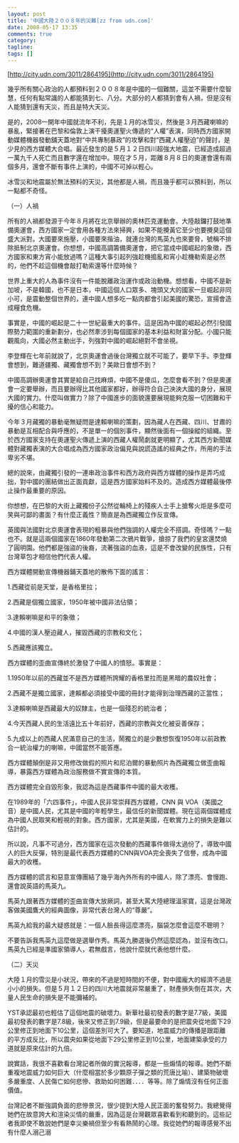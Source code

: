 ```yaml
---
layout: post
title: '中國大陸２００８年的災難[zz from udn.com]'
date: 2008-05-17 13:35
comments: true
category: 
tagline: 
tags: []
---
```

    

[http://city.udn.com/3011/2864195](http://city.udn.com/3011/2864195)

幾乎所有關心政治的人都預料到２００８年是中國的一個難關，這並不需要什麼智慧，任何有點常識的人都能猜到七、八分。大部分的人都猜到會有人禍，但是沒有人能猜到還有天災，而且是特大天災。 

是的，2008一開年中國就流年不利，先是１月的冰雪災，然後是３月西藏喇嘛的暴亂，緊接著在巴黎和倫敦上演干擾奧運聖火傳遞的“人權”表演，同時西方國家開動媒體機器發動舖天蓋地對“中共專制暴政”的攻擊和對“西藏人權壓迫”的聲討，是少見的西方媒體大合唱。最近發生的是５月１２日四川超強大地震，已經造成超過一萬九千人死亡而且數字還在增加中。現在才５月，距離８月８日的奧運會還有兩個多月，還會不斷有事件上演的，中國不可掉以輕心。 

冰雪災和地震屬於無法預料的天災，其他都是人禍，而且幾乎都可以預料到，所以一點都不奇怪。 

（一）人禍 

所有的人禍都發源于今年８月將在北京舉辦的奧林匹克運動會。大陸敲鑼打鼓地準備奧運會，西方國家一定會用各種方法來掃興，如果不能攪黃它至少也要攪臭這個盛大派對。大國要來施壓，小國要來揩油，就連台灣的馬英九也來要脅，號稱不排除抵制北京奧運會。你想想，中國高調籌備奧運會，把它當成中國崛起的象徵，西方國家和東方宵小能放過嗎？這種大事引起列強趁機搗亂和宵小趁機勒索是必然的，他們不趁這個機會敲打勒索還等什麼時候？ 

世界上重大的人為事件沒有一件能脫離政治運作或政治動機。想想看，中國不是新加坡，不是韓國，也不是日本，中國這個人口眾多、塊頭又大的國家一旦崛起非同小可，是震動整個世界的，連中國人想多吃一點肉都會引起美國的驚恐，宣揚會造成糧食危機。 

事實是，中國的崛起是二十一世紀最重大的事件。這是因為中國的崛起必然引發國際勢力範圍的重新劃分，也必然牽涉到每個國家的基本利益和財富分配。小國只能觀風向，大國必然主動出手，列強對中國的崛起絕對不會坐視。 

李登輝在七年前就說了，北京奧運會過後台灣獨立就不可能了，要早下手。李登輝會想到，難道疆獨、藏獨會想不到？美歐日會想不到？ 

中國高調辦奧運會其實是給自己找麻煩，中國不是傻瓜，怎麼會看不到？但是奧運會一定要舉辦，而且要辦得比其他國家都好，辦得符合自己泱泱大國的身分，展現大國的實力。什麼叫做實力？除了中國進步的面貌還要展現能夠克服一切困難和干擾的信心和能力。 

今年３月藏獨的暴動毫無疑問是達賴喇嘛的策劃，因為藏人在西藏、四川、甘肅的暴動是互相配合與呼應的，不是單一的個別事件，顯然後面有一個操縱的組織。至於西方國家支持在奧運聖火傳遞上演的西藏人權鬧劇就更明顯了，尤其西方新聞媒體對藏獨表演的大合唱成為西方國家政治偏見與說謊造謠的經典之作，所用的手法卑劣不堪。 

總的說來，由藏獨引發的一連串政治事件和西方政府與西方媒體的操作是弄巧成拙，對中國的團結做出正面貢獻，這是西方國家始料不及的。造成西方媒體最後停止操作最重要的原因。 

你想想，在巴黎的大街上藏獨份子公然從輪椅上的殘疾人士手上搶奪火炬是多麼可笑與可鄙的畫面？有什麼正義性？簡直是為西藏獨立作反宣傳。 

英國與法國對北京奧運會表現的粗暴與他們強調的人權完全不搭調。奇怪嗎？一點也不。就是這兩個國家在1860年發動第二次鴉片戰爭，搶掠了我們的皇宮還焚燒了圓明園。他們都是強盜的後裔，流著強盜的血液，這是不會改變的民族性，只有台灣草包才相信他們代表人權。 

西方媒體開動宣傳機器鋪天蓋地的散佈下面的謠言： 

1.西藏從前是天堂，是香格里拉； 

2.西藏是個獨立國家，1950年被中國非法佔領； 

3.達賴喇嘛是和平的象徵； 

4.中國的漢人壓迫藏人，摧毀西藏的宗教和文化； 

5.西藏應該獨立。 

西方媒體的歪曲宣傳終於激發了中國人的憤怒。事實是： 

1.1950年以前的西藏並不是西方媒體所誇耀的香格里拉而是黑暗的農奴社會； 

2.西藏不是獨立國家，達賴都必須接受中國的冊封才能得到治理西藏的正當性； 

3.達賴喇嘛是西藏最大的奴隸主，也是一個殘忍的統治者； 

4.今天西藏人民的生活遠比五十年前好，西藏的宗教與文化被妥善保存； 

5.九成以上的西藏人民滿意自己的生活，鬧獨立的是少數想恢復1950年以前政教合一統治權力的喇嘛，中國當然不能答應。 

西方媒體顛倒是非又用修改做假的照片和尼泊爾的暴動照片為西藏獨立做歪曲報導，暴露西方媒體為政治服務做不實宣傳的本質。 

西方媒體完全自毀形象，我認為這是西藏事件中國的最大收穫。 

在1989年的「六四事件」，中國人民非常崇拜西方媒體，CNN 與 VOA（美國之音）是中國人民，尤其是中國的年輕學生，最信任的新聞媒體。現在這兩個媒體成為中國人民取笑和輕視的對象。西方國家，尤其是美國，在軟實力上的損失是難以估計的。 

所以說，凡事不可過分，西方國家在這次發動的西藏事件做得太過份了，導致中國人的巨大反彈，特別是最代表西方媒體的CNN與VOA完全喪失了信譽，成為中國最大的收穫。 

西方媒體的謊言和惡意宣傳團結了幾乎海內外所有的中國人，除了漂亮、會慢跑、還會說英語的馬英九。 

馬英九跟著西方媒體的歪曲宣傳大放厥詞，甚至大罵大陸總理溫家寶，這是台灣政客做美國鷹犬的經典圖像，非常代表台灣人的“尊嚴”。 

馬英九給我的最大疑惑就是：一個人臉長得這麼漂亮，腦袋怎麼會這麼不聰明？ 

不要告訴我馬英九這麼做是選舉作秀。馬英九勝選後仍然這麼認為，並沒有改口。馬英九已經是準國家領導人，君無戲言，他說什麼就代表他想什麼。 

（二）天災 

大陸１月的雪災是小狀況，帶來的不過是短時間的不便，對中國龐大的經濟不過是小小的損失。但是５月１２日的四川大地震就非常嚴重了，財產損失倒在其次，大量人民生命的損失是不能彌補的。 

YST承認最初也輕估了這個地震的破壞力。新華社最初發表的數字是7.7級，美國最初發表的數字是7.8級，後來又修正到7.9級，但是最要命的是把震央從地面下29公里修正到地面下10公里，這個差別可大了。要知道，地震威力的傳播是跟距離的平方成反比，所以震央如果從地面下29公里修正到10公里，地面建築承受的力道就是原來估計的九倍。 

說實話，我很不喜歡看台灣記者所做的實況報導，都是一些煽情的報導。她們不斷重複地震威力如何巨大（什麼相當於多少顆原子彈之類的荒唐比喻）、建築物破壞多嚴重度、人民傷亡如何悲慘、救助如何困難．．．．等等。除了煽情沒有任何正面價值。 

台灣記者不斷強調負面的悲慘景況，很少提到大陸人民正面的奮發努力。我總覺得她們在故意誇大和渲染災情的嚴重，因為這是台灣觀眾喜歡看到和聽到的。這些記者我即使不敢說她們是幸災樂禍但至少有看熱鬧的心理。我從她們的報導感覺不出有什麼人溺己溺
